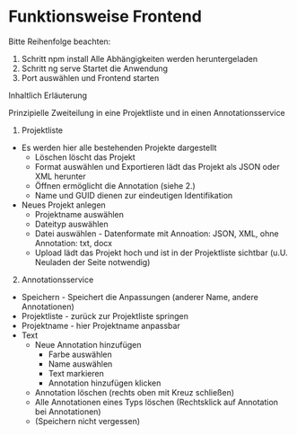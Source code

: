 # Funktionsweise Frontend

Bitte Reihenfolge beachten:

1. Schritt
   npm install
   Alle Abhängigkeiten werden heruntergeladen
2. Schritt
   ng serve
   Startet die Anwendung
3. Port auswählen und Frontend starten

Inhaltlich Erläuterung

Prinzipielle Zweiteilung in eine Projektliste und in einen Annotationsservice

1. Projektliste
- Es werden hier alle bestehenden Projekte dargestellt
  - Löschen löscht das Projekt
  - Format auswählen und Exportieren lädt das Projekt als JSON oder XML herunter
  - Öffnen ermöglicht die Annotation (siehe 2.)
  - Name und GUID dienen zur eindeutigen Identifikation
- Neues Projekt anlegen
  - Projektname auswählen
  - Dateityp auswählen
  - Datei auswählen - Datenformate mit Annoation: JSON, XML, ohne Annotation: txt, docx
  - Upload lädt das Projekt hoch und ist in der Projektliste sichtbar (u.U. Neuladen der Seite notwendig)

2. Annotationsservice
- Speichern - Speichert die Anpassungen (anderer Name, andere Annotationen)
- Projektliste - zurück zur Projektliste springen
- Projektname - hier Projektname anpassbar
- Text
  - Neue Annotation hinzufügen
    - Farbe auswählen
    - Name auswählen
    - Text markieren
    - Annotation hinzufügen klicken
  - Annotation löschen (rechts oben mit Kreuz schließen)
  - Alle Annotationen eines Typs löschen (Rechtsklick auf Annotation bei Annotationen)
  - (Speichern nicht vergessen)
  
